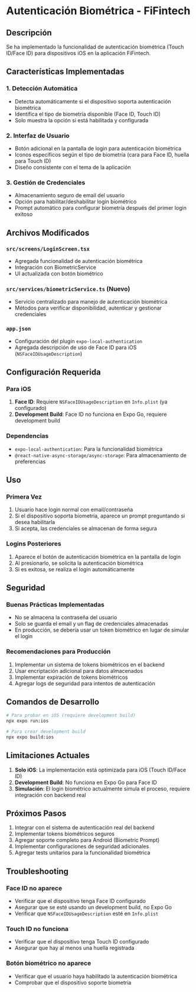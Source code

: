 # Autenticación Biométrica - FiFintech

## Descripción
Se ha implementado la funcionalidad de autenticación biométrica (Touch ID/Face ID) para dispositivos iOS en la aplicación FiFintech.

## Características Implementadas

### 1. Detección Automática
- Detecta automáticamente si el dispositivo soporta autenticación biométrica
- Identifica el tipo de biometría disponible (Face ID, Touch ID)
- Solo muestra la opción si está habilitada y configurada

### 2. Interfaz de Usuario
- Botón adicional en la pantalla de login para autenticación biométrica
- Iconos específicos según el tipo de biometría (cara para Face ID, huella para Touch ID)
- Diseño consistente con el tema de la aplicación

### 3. Gestión de Credenciales
- Almacenamiento seguro de email del usuario
- Opción para habilitar/deshabilitar login biométrico
- Prompt automático para configurar biometría después del primer login exitoso

## Archivos Modificados

### `src/screens/LoginScreen.tsx`
- Agregada funcionalidad de autenticación biométrica
- Integración con BiometricService
- UI actualizada con botón biométrico

### `src/services/biometricService.ts` (Nuevo)
- Servicio centralizado para manejo de autenticación biométrica
- Métodos para verificar disponibilidad, autenticar y gestionar credenciales

### `app.json`
- Configuración del plugin `expo-local-authentication`
- Agregada descripción de uso de Face ID para iOS (`NSFaceIDUsageDescription`)

## Configuración Requerida

### Para iOS
1. **Face ID**: Requiere `NSFaceIDUsageDescription` en `Info.plist` (ya configurado)
2. **Development Build**: Face ID no funciona en Expo Go, requiere development build

### Dependencias
- `expo-local-authentication`: Para la funcionalidad biométrica
- `@react-native-async-storage/async-storage`: Para almacenamiento de preferencias

## Uso

### Primera Vez
1. Usuario hace login normal con email/contraseña
2. Si el dispositivo soporta biometría, aparece un prompt preguntando si desea habilitarla
3. Si acepta, las credenciales se almacenan de forma segura

### Logins Posteriores
1. Aparece el botón de autenticación biométrica en la pantalla de login
2. Al presionarlo, se solicita la autenticación biométrica
3. Si es exitosa, se realiza el login automáticamente

## Seguridad

### Buenas Prácticas Implementadas
- No se almacena la contraseña del usuario
- Solo se guarda el email y un flag de credenciales almacenadas
- En producción, se debería usar un token biométrico en lugar de simular el login

### Recomendaciones para Producción
1. Implementar un sistema de tokens biométricos en el backend
2. Usar encriptación adicional para datos almacenados
3. Implementar expiración de tokens biométricos
4. Agregar logs de seguridad para intentos de autenticación

## Comandos de Desarrollo

```bash
# Para probar en iOS (requiere development build)
npx expo run:ios

# Para crear development build
npx expo build:ios
```

## Limitaciones Actuales

1. **Solo iOS**: La implementación está optimizada para iOS (Touch ID/Face ID)
2. **Development Build**: No funciona en Expo Go para Face ID
3. **Simulación**: El login biométrico actualmente simula el proceso, requiere integración con backend real

## Próximos Pasos

1. Integrar con el sistema de autenticación real del backend
2. Implementar tokens biométricos seguros
3. Agregar soporte completo para Android (Biometric Prompt)
4. Implementar configuraciones de seguridad adicionales
5. Agregar tests unitarios para la funcionalidad biométrica

## Troubleshooting

### Face ID no aparece
- Verificar que el dispositivo tenga Face ID configurado
- Asegurar que se esté usando un development build, no Expo Go
- Verificar que `NSFaceIDUsageDescription` esté en `Info.plist`

### Touch ID no funciona
- Verificar que el dispositivo tenga Touch ID configurado
- Asegurar que hay al menos una huella registrada

### Botón biométrico no aparece
- Verificar que el usuario haya habilitado la autenticación biométrica
- Comprobar que el dispositivo soporte biometría